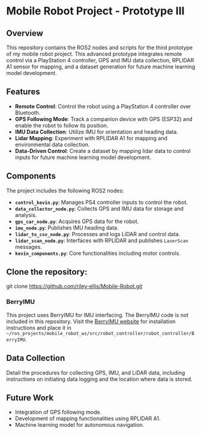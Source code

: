 # Mobile Robot Project - Prototype III

## Overview
This repository contains the ROS2 nodes and scripts for the third prototype of my mobile robot project. This advanced prototype integrates remote control via a PlayStation 4 controller, GPS and IMU data collection, RPLIDAR A1 sensor for mapping, and a dataset generation for future machine learning model development.

## Features
- **Remote Control**: Control the robot using a PlayStation 4 controller over Bluetooth.
- **GPS Following Mode**: Track a companion device with GPS (ESP32) and enable the robot to follow its position.
- **IMU Data Collection**: Utilize IMU for orientation and heading data.
- **Lidar Mapping**: Experiment with RPLIDAR A1 for mapping and environmental data collection.
- **Data-Driven Control**: Create a dataset by mapping lidar data to control inputs for future machine learning model development.

## Components
The project includes the following ROS2 nodes:
- **`control_kevin.py`**: Manages PS4 controller inputs to control the robot.
- **`data_collector_node.py`**: Collects GPS and IMU data for storage and analysis.
- **`gps_car_node.py`**: Acquires GPS data for the robot.
- **`imu_node.py`**: Publishes IMU heading data.
- **`lidar_to_csv_node.py`**: Processes and logs LiDAR and control data.
- **`lidar_scan_node.py`**: Interfaces with RPLIDAR and publishes `LaserScan` messages.
- **`kevin_components.py`**: Core functionalities including motor controls.

## Clone the repository:
git clone https://github.com/riley-ellis/Mobile-Robot.git

### BerryIMU
This project uses BerryIMU for IMU interfacing. The BerryIMU code is not included in this repository. Visit the [BerryIMU website](http://ozzmaker.com/berryimu) for installation instructions and place it in `~/ros_projects/mobile_robot_ws/src/robot_controller/robot_controller/BerryIMU`.

## Data Collection
Detail the procedures for collecting GPS, IMU, and LiDAR data, including instructions on initiating data logging and the location where data is stored.

## Future Work
- Integration of GPS following mode.
- Development of mapping functionalities using RPLIDAR A1.
- Machine learning model for autonomous navigation.
